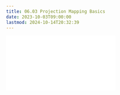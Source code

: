 ```yaml
---
title: 06.03 Projection Mapping Basics
date: 2023-10-03T09:00:00
lastmod: 2024-10-14T20:32:39
---
```


![Link to included file contents](../../../../video/projection-mapping/projection-mapping-basics.md)
